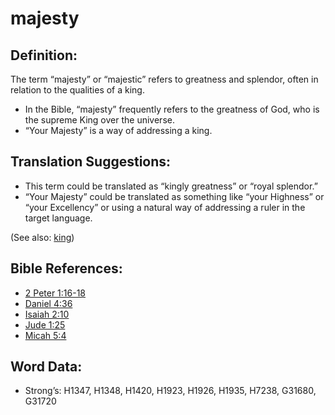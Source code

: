 # majesty

## Definition:

The term “majesty” or “majestic” refers to greatness and splendor, often in relation to the qualities of a king.

* In the Bible, “majesty” frequently refers to the greatness of God, who is the supreme King over the universe.
* “Your Majesty” is a way of addressing a king.

## Translation Suggestions:

* This term could be translated as “kingly greatness” or “royal splendor.”
* “Your Majesty” could be translated as something like “your Highness” or “your Excellency” or using a natural way of addressing a ruler in the target language.

(See also: [king](../other/king.md))

## Bible References:

* [2 Peter 1:16-18](rc://en/tn/help/2pe/01/16)
* [Daniel 4:36](rc://en/tn/help/dan/04/36)
* [Isaiah 2:10](rc://en/tn/help/isa/02/10)
* [Jude 1:25](rc://en/tn/help/jud/01/25)
* [Micah 5:4](rc://en/tn/help/mic/05/04)

## Word Data:

* Strong’s: H1347, H1348, H1420, H1923, H1926, H1935, H7238, G31680, G31720
